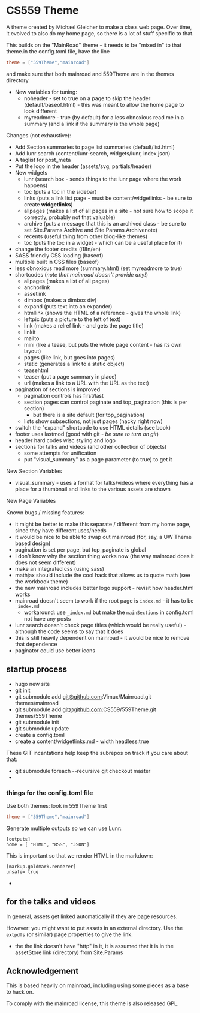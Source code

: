 # CS559 Theme

A theme created by Michael Gleicher to make a class web page. Over time, it evolved to also do my home page, so there is a lot of stuff specific to that.

This builds on the "MainRoad" theme - it needs to be "mixed in" to that theme.in the config.toml file, have the line

~~~toml
theme = ["559Theme","mainroad"]
~~~

and make sure that both mainroad and 559Theme are in the themes directory

- New variables for tuning:
    - noheader - set to true on a page to skip the header (default/baseof.html) - this was meant to allow the home page to look different
    - myreadmore - true (by default) for a less obnoxious read me in a summary (and a link if the summary is the whole page)

Changes (not exhaustive):
- Add Section summaries to page list summaries (default/list.html)
- Add lunr search (content/lunr-search, widgets/lunr, index.json)
- A taglist for post_meta
- Put the logo in the header (assets/svg, partials/header)
- New widgets
    - lunr (search box - sends things to the lunr page where the work happens)
    - toc (puts a toc in the sidebar)
    - links (puts a link list page - must be content/widgetlinks - be sure to create **widgetlinks**)
    - allpages (makes a list of all pages in a site - not sure how to scope it correctly, probably not that valuable)
    - archive (puts a message that this is an archived class - be sure to set Site.Params.Archive and Site.Params.Archivenote)
    - recents (useful thing from other blog-like themes)
    - toc (puts the toc in a widget - which can be a useful place for it)
- change the footer credits (i18n/en)
- SASS friendly CSS loading (baseof)
- multiple built in CSS files (baseof)
- less obnoxious read more (summary.html) (set myreadmore to true)
- shortcodes (*note that mainroad doesn't provide any!*)
    - allpages (makes a list of all pages)
    - anchorlink
    - assetlink
    - dimbox (makes a dimbox div)
    - expand (puts text into an expander)
    - htmllink (shows the HTML of a reference - gives the whole link)
    - leftpic (puts a picture to the left of text)
    - link (makes a relref link - and gets the page title)
    - linkit
    - mailto
    - mini (like a tease, but puts the whole page content - has its own layout)
    - pages (like link, but goes into pages)
    - static (generates a link to a static object)
    - teasehtml
    - teaser (put a page summary in place)
    - url (makes a link to a URL with the URL as the text)
- pagination of sections is improved
    - pagination controls has first/last
    - section pages can control paginate and top_pagination (this is per section)
        - but there is a site default (for top_pagination)
    - lists show subsections, not just pages (hacky right now)
- switch the "expand" shortcode to use HTML details (see book)
- footer uses lastmod (good with git - *be sure to turn on git*)
- header hard codes wisc styling and logo
- sections for talks and videos (and other collection of objects)
    - some attempts for unification
    - put "visual_summary" as a page parameter (to true) to get it

New Section Variables

- visual_summary - uses a format for talks/videos where everything has a place for a thumbnail and links to the various assets are shown

New Page Variables

Known bugs / missing features:
- it might be better to make this separate / different from my home page, since they have different uses/needs
- it would be nice to be able to swap out mainroad (for, say, a UW Theme based design)
- pagination is set per page, but top_paginate is global
- I don't know why the section thing works now (the way mainroad does it does not seem different)
- make an integrated css (using sass)
- mathjax should include the cool hack that allows us to quote math (see the workbook theme)
- the new mainroad includes better logo support - revisit how header.html works
- mainroad doesn't seem to work if the root page is `index.md` - it has to be `_index.md`
    - workaround: use `_index.md` but make the `mainSections` in config.toml not have any posts
- lunr search doesn't check page titles (which would be really useful) - although the code seems to say that it does
- this is still heavily dependent on mainroad - it would be nice to remove that dependence
- paginator could use better icons

## startup process

- hugo new site 
- git init
- git submodule add git@github.com:Vimux/Mainroad.git themes/mainroad
- git submodule add git@github.com:CS559/559Theme.git themes/559Theme
- git submodule init
- git submodule update
- create a config.toml
- create a content/widgetlinks.md  - width headless:true

These GIT incantations help keep the subrepos on track if you care about that:
- git submodule foreach --recursive git checkout master
- 

### things for the config.toml file

Use both themes: look in 559Theme first
~~~toml
theme = ["559Theme","mainroad"]
~~~

Generate multiple outputs so we can use Lunr:
~~~
[outputs]
home = [ "HTML", "RSS", "JSON"]
~~~

This is important so that we render HTML in the markdown:
~~~
[markup.goldmark.renderer]
unsafe= true
~~~
-

## for the talks and videos

In general, assets get linked automatically if they are page resources.

However: you might want to put assets in an external directory. Use the `extpdfs` (or similar) page properties to give the link.
- the the link doesn't have "http" in it, it is assumed that it is in the assetStore link (directory) from Site.Params

## Acknowledgement

This is based heavily on mainroad, including using some pieces as a base to hack on. 

To comply with the mainroad license, this theme is also released GPL.
